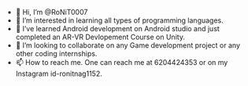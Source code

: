 - 👋 Hi, I’m @RoNiT0007
- 👀 I’m interested in learning all types of programming languages.
- 🌱 I’ve learned Android development on Android studio and just completed an AR-VR Devlopement Course on Unity.
- 💞️ I’m looking to collaborate on any Game development project or any other coding internships.
- 📫 How to reach me. One can reach me at 6204424353 or on my Instagram id-ronitnag1152.

<!---
RoNiT0007/RoNiT0007 is a ✨ special ✨ repository because its `README.md` (this file) appears on your GitHub profile.
You can click the Preview link to take a look at your changes.
--->
